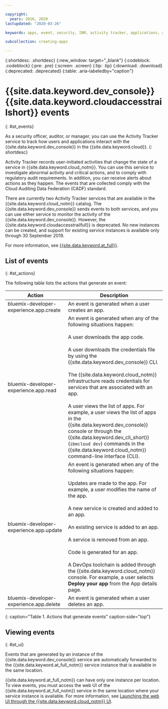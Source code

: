 ```yaml
---

copyright:
  years: 2016, 2020
lastupdated: "2020-03-26"

keywords: apps, event, security, IBM, activity tracker, applications, activity tracking events

subcollection: creating-apps

---
```


{:shortdesc: .shortdesc}
{:new_window: target="_blank"}
{:codeblock: .codeblock}
{:pre: .pre}
{:screen: .screen}
{:tip: .tip}
{:download: .download}
{:deprecated: .deprecated}
{:table: .aria-labeledby="caption"}

# {{site.data.keyword.dev_console}} {{site.data.keyword.cloudaccesstrailshort}} events
{: #at_events}

As a security officer, auditor, or manager, you can use the Activity Tracker service to track how users and applications interact with the {{site.data.keyword.dev_console}} in the {{site.data.keyword.cloud}}.
{: shortdesc}

Activity Tracker records user-initiated activities that change the state of a service in {{site.data.keyword.cloud_notm}}. You can use this service to investigate abnormal activity and critical actions, and to comply with regulatory audit requirements. In addition, you can receive alerts about actions as they happen. The events that are collected comply with the Cloud Auditing Data Federation (CADF) standard.

There are currently two Activity Tracker services that are available in the {{site.data.keyword.cloud_notm}} catalog. The {{site.data.keyword.dev_console}} sends events to both services, and you can use either service to monitor the activity of the {{site.data.keyword.dev_console}}. However, the {{site.data.keyword.cloudaccesstrailfull}} is deprecated. No new instances can be created, and support for existing service instances is available only through 30 September 2019.

For more information, see [{{site.data.keyword.at_full}}](/docs/services/Activity-Tracker-with-LogDNA?topic=logdnaat-getting-started#getting-started).

## List of events
{: #at_actions}

The following table lists the actions that generate an event:

|Action	|Description	|
|-----|-------------|
|bluemix-developer-experience.app.create |An event is generated when a user creates an app.|
|bluemix-developer-experience.app.read |An event is generated when any of the following situations happen:<br><br>A user downloads the app code.<br><br>A user downloads the credentials file by using the {{site.data.keyword.dev_console}} CLI.<br><br>The {{site.data.keyword.cloud_notm}} infrastructure reads credentials for services that are associated with an app.<br><br>A user views the list of apps. For example, a user views the list of apps in the {{site.data.keyword.dev_console}} console or through the {{site.data.keyword.dev_cli_short}} (`ibmcloud dev`) commands in the {{site.data.keyword.cloud_notm}} command-line interface (CLI).|
|bluemix-developer-experience.app.update |An event is generated when any of the following situations happen:<br><br>Updates are made to the app. For example, a user modifies the name of the app.<br><br>A new service is created and added to an app.<br><br>An existing service is added to an app.<br><br>A service is removed from an app.<br><br>Code is generated for an app.<br><br>A DevOps toolchain is added through the {{site.data.keyword.cloud_notm}} console. For example, a user selects **Deploy your app** from the App details page.|
|bluemix-developer-experience.app.delete |An event is generated when a user deletes an app. |
{: caption="Table 1. Actions that generate events" caption-side="top"}

## Viewing events
{: #at_ui}

Events that are generated by an instance of the {{site.data.keyword.dev_console}} service are automatically forwarded to the {{site.data.keyword.at_full_notm}} service instance that is available in the same location.

{{site.data.keyword.at_full_notm}} can have only one instance per location. To view events, you must access the web UI of the {{site.data.keyword.at_full_notm}} service in the same location where your service instance is available. For more information, see [Launching the web UI through the {{site.data.keyword.cloud_notm}} UI](/docs/services/Activity-Tracker-with-LogDNA?topic=logdnaat-launch#launch_step2).